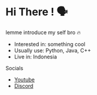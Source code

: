 <h1>Hi There ! 🗣️</h1>

<p>lemme introduce my self bro 🔥</p>
<ul>
  <li>Interested in: something cool</li>
  <li>Usually use: Python, Java, C++</li>
  <li>Live in: Indonesia</li>
</ul>

<p>Socials</p>
<ul>
  <li><a href="https://www.youtube.com/@ItsPrussia">Youtube</a></li>
  <li><a href="https://discord.com/users/1097813457656614972">Discord</a></li>
</ul>
